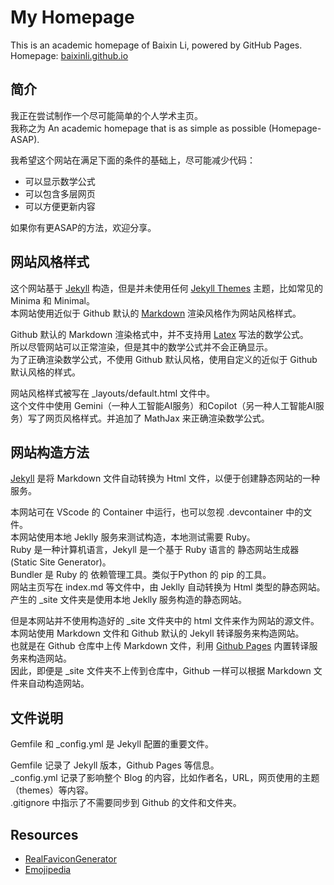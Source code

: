 # My Homepage
This is an academic homepage of Baixin Li, powered by GitHub Pages.   
Homepage: [baixinli.github.io](https://baixinli.github.io/)


## 简介
我正在尝试制作一个尽可能简单的个人学术主页。  
我称之为 An academic homepage that is as simple as possible (Homepage-ASAP).  

我希望这个网站在满足下面的条件的基础上，尽可能减少代码：  
- 可以显示数学公式
- 可以包含多层网页
- 可以方便更新内容

如果你有更ASAP的方法，欢迎分享。  

## 网站风格样式
这个网站基于 [Jekyll](https://jekyllrb.com/) 构造，但是并未使用任何 [Jekyll Themes](https://jekyllrb.com/docs/themes/) 主题，比如常见的 Minima 和 Minimal。  
本网站使用近似于 Github 默认的 [Markdown](https://www.markdownguide.org/) 渲染风格作为网站风格样式。  

Github 默认的 Markdown 渲染格式中，并不支持用 [Latex](https://www.latex-project.org/) 写法的数学公式。  
所以尽管网站可以正常渲染，但是其中的数学公式并不会正确显示。  
为了正确渲染数学公式，不使用 Github 默认风格，使用自定义的近似于 Github 默认风格的样式。  

网站风格样式被写在 _layouts/default.html 文件中。  
这个文件中使用 Gemini（一种人工智能AI服务）和Copilot（另一种人工智能AI服务）写了网页风格样式。并追加了 MathJax 来正确渲染数学公式。  

## 网站构造方法
[Jekyll](https://jekyllrb.com/) 是将 Markdown 文件自动转换为 Html 文件，以便于创建静态网站的一种服务。  

本网站可在 VScode 的 Container 中运行，也可以忽视 .devcontainer 中的文件。  
本网站使用本地 Jeklly 服务来测试构造，本地测试需要 Ruby。  
Ruby 是一种计算机语言，Jekyll 是一个基于 Ruby 语言的 静态网站生成器 (Static Site Generator)。   
Bundler 是 Ruby 的 依赖管理工具。类似于Python 的 pip 的工具。     
网站主页写在 index.md 等文件中，由 Jeklly 自动转换为 Html 类型的静态网站。  
产生的 _site 文件夹是使用本地 Jeklly 服务构造的静态网站。  

但是本网站并不使用构造好的 _site 文件夹中的 html 文件来作为网站的源文件。  
本网站使用 Markdown 文件和 Github 默认的 Jekyll 转译服务来构造网站。  
也就是在 Github 仓库中上传 Markdown 文件，利用 [Github Pages](https://pages.github.com/) 内置转译服务来构造网站。  
因此，即便是 _site 文件夹不上传到仓库中，Github 一样可以根据 Markdown 文件来自动构造网站。


## 文件说明
Gemfile 和 _config.yml 是 Jekyll 配置的重要文件。  

Gemfile 记录了 Jekyll 版本，Github Pages 等信息。  
_config.yml 记录了影响整个 Blog 的内容，比如作者名，URL，网页使用的主题（themes）等内容。  
.gitignore 中指示了不需要同步到 Github 的文件和文件夹。  

## Resources
- [RealFaviconGenerator](https://realfavicongenerator.net/)
- [Emojipedia](https://emojipedia.org/)  

